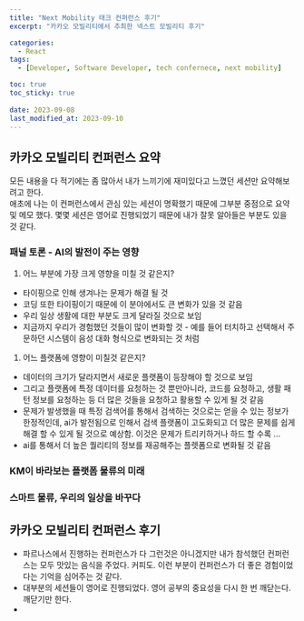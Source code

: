 ```yaml
---
title: "Next Mobility 태크 컨퍼런스 후기"
excerpt: "카카오 모빌리티에서 추최한 넥스트 모빌리티 후기"

categories:
  - React
tags:
  - [Developer, Software Developer, tech confernece, next mobility]

toc: true
toc_sticky: true
 
date: 2023-09-08
last_modified_at: 2023-09-10
---
```




## 카카오 모빌리티 컨퍼런스 요약
모든 내용을 다 적기에는 좀 많아서 내가 느끼기에 재미있다고 느꼈던 세션만 요약해보려고 한다.    
애초에 나는 이 컨퍼런스에서 관심 있는 세션이 명확했기 때문에 그부분 중점으로 요약 및 메모 했다.
몇몇 세션은 영어로 진행되었기 때문에 내가 잘못 알아들은 부분도 있을 것 같다.

### 패널 토론 - AI의 발전이 주는 영향
1. 어느 부분에 가장 크게 영향을 미칠 것 같은지?
- 타이핑으로 인해 생겨나는 문제가 해결 될 것
- 코딩 또한 타이핑이기 때문에 이 분야에서도 큰 변화가 있을 것 같음
- 우리 일상 생활에 대한 부분도 크게 달라질 것으로 보임
- 지금까지 우리가 경험했던 것들이 많이 변화할 것 - 예를 들어 터치하고 선택해서 주문하던 시스템이 음성 대화 형식으로 변화되는 것 처럼

1. 어느 플랫폼에 영향이 미칠것 같은지?
- 데이터의 크기가 달라지면서 새로운 플랫폼이 등장해야 할 것으로 보임
- 그리고 플랫폼에 특정 데이터를 요청하는 것 뿐만아니라, 코드를 요청하고, 생활 패턴 정보를 요청하는 등 더 많은 것들을 요청하고 활용할 수 있게 될 것 같음
- 문제가 발생했을 때 특정 검색어를 통해서 검색하는 것으로는 얻을 수 있는 정보가 한정적인데, ai가 발전됨으로 인해서 검색 플랫폼이 고도화되고 더 많은 문제를 쉽게 해결 할 수 있게 될 것으로 예상함. 이것은 문제가 트리키하거나 하드 할 수록 ...
- ai를 통해서 더 높은 퀄리티의 정보를 재공해주는 플렛폼으로 변화될 것 같음 



### KM이 바라보는 플랫폼 물류의 미래

### 스마트 물류, 우리의 일상을 바꾸다

## 카카오 모빌리티 컨퍼런스 후기
- 파르나스에서 진행하는 컨퍼런스가 다 그런것은 아니겠지만 내가 참석했던 컨퍼런스는 모두 맛있는 음식을 주었다. 커피도. 이런 부분이 컨퍼런스가 더 좋은 경험이었다는 기억을 심어주는 것 같다.
- 대부분의 세션들이 영어로 진행되었다. 영어 공부의 중요성을 다시 한 번 깨닫는다. 깨닫기만 한다.
- 

